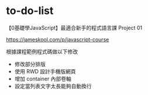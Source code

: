 # to-do-list


【0基礎學JavaScript】最適合新手的程式語言課 Project 01

https://jameskool.com/p/javascript-course

根據課程範例程式碼做以下修改
- 修改部分排版
- 使用 RWD 設計手機版網頁
- 增加 container 內部卷軸
- 設定當列表文字太長能夠自動換行
